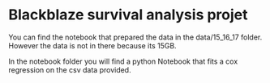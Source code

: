 # Blackblaze survival analysis projet

You can find the notebook that prepared the data in the data/15_16_17 folder.
However the data is not in there because its 15GB.

In the notebook folder you will find a python Notebook that fits a cox regression on the csv data provided.



